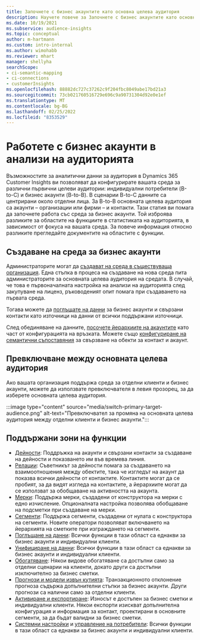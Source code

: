 ```yaml
---
title: Започнете с бизнес акаунтите като основна целева аудитория
description: Научете повече за Започнете с бизнес акаунтите като основна целева аудитория Dynamics 365 Customer Insights.
ms.date: 10/19/2021
ms.subservice: audience-insights
ms.topic: conceptual
author: m-hartmann
ms.custom: intro-internal
ms.author: wimohabb
ms.reviewer: mhart
manager: shellyha
searchScope:
- ci-semantic-mapping
- ci-connections
- customerInsights
ms.openlocfilehash: 88882dc727c37262c9f204fbc8049abe17bd21a3
ms.sourcegitcommit: 73cb021760516729e696c9a90731304d92e0e1ef
ms.translationtype: MT
ms.contentlocale: bg-BG
ms.lasthandoff: 02/25/2022
ms.locfileid: "8353529"
---
```

# <a name="work-with-business-accounts-in-audience-insights"></a>Работете с бизнес акаунти в анализи на аудиторията

Възможностите за аналитични данни за аудитория в Dynamics 365 Customer Insights ви позволяват да конфигурирате вашата среда за различни първични целеви аудитории: индивидуални потребители (B-to-C) и бизнес акаунти (B-to-B). В сценарии B-to-C данните са центрирани около отделни лица. За B-to-B основната целева аудитория са акаунти – организации или фирми – и контакти. Тази статия ви помага да започнете работа със среда за бизнес акаунти. Той изброява разликите за областите на функциите в статистиката на аудиторията, в зависимост от фокуса на вашата среда. За повече информация относно разликите прегледайте документите на областите с функции. 

## <a name="create-an-environment-for-business-accounts"></a>Създаване на среда за бизнес акаунти

Администраторите могат да [създават на среда в съществуваща организация](create-environment.md). Една стъпка в процеса на създаване на нова среда пита администраторите за основната целева аудитория на средата. В случай, че това е първоначалната настройка на анализи на аудиторията след закупуване на лиценз, ръководеният опит помага при създаването на първата среда.

Тогава можете да [поглъщате на данни](data-sources.md) за бизнес акаунти и свързани контакти като източници на данни от всички поддържани източници.

След обединяване на данните, [посочете йерархиите на акаунтите](relationships.md#set-up-account-hierarchies) като част от конфигурацията на връзката. Можете също [конфигуриране на семантични съпоставяния](semantic-mappings.md) за свързване на обекти за контакт и акаунт. 

## <a name="switch-between-primary-target-audience"></a>Превключване между основната целева аудитория

Ако вашата организация поддържа среда за отделни клиенти и бизнес акаунти, можете да използвате превключвателя в левия прозорец, за да изберете основната целева аудитория.

:::image type="content" source="media/switch-primary-target-audience.png" alt-text="Превключвател за промяна на основната целева аудитория между отделни клиенти и бизнес акаунти.":::

## <a name="supported-feature-areas"></a>Поддържани зони на функции

- [Дейности](activities.md): Поддръжка на акаунти и свързани контакти за създаване на дейности и показването им във времева линия.
- [Релации](relationships.md): Съветникът за дейности помага за създаването на взаимоотношения между обектите, така че изгледът на акаунт да показва всички дейности от контактите. Контактите могат да се пробият, за да видят изгледа на контактите, а йерархиите могат да се използват за обобщаване на активността на акаунта.
- [Мерки](measures.md): Поддържа мерки, създадени от конструктора на мерки с едно изчисление. Опционалната настройка позволява обобщаване на подсметки при създаване на мерки.
- [Сегменти](segments.md): Поддържа сегменти, създадени от нулата с конструктора на сегменти. Новите оператори позволяват включването на йерархията на сметките при изграждането на сегменти.
- [Поглъщане на данни](data-sources.md): Всички функции в тази област са еднакви за бизнес акаунти и индивидуални клиенти.
- [Унифициране на данни](data-unification.md): Всички функции в тази област са еднакви за бизнес акаунти и индивидуални клиенти.
- [Обогатяване](enrichment-hub.md): Някои видове обогатяване са достъпни само за отделни сценарии на клиенти, докато други са достъпни изключително за бизнес сметки.
- [Прогнози и модели извън кутията](predictions-overview.md): Транзакционното отклонение прогноза съдържа допълнителни стъпки за бизнес акаунти. Други прогнози са налични само за отделни клиенти.
- [Активиране и експортиране](export-destinations.md): Износът е достъпен за бизнес сметки и индивидуални клиенти. Някои експорти изискват допълнителна конфигурация и информация за контакт, проектирани в основните сегменти, за да бъдат валидни за бизнес сметки.
- [Системни настройки](system.md) и [управление на потребители](permissions.md): Всички функции в тази област са еднакви за бизнес акаунти и индивидуални клиенти.

